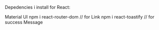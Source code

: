 Depedencies i install for React:


Material UI
npm i react-router-dom      // for Link
npm i react-toastify        // for success Message